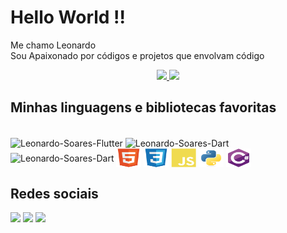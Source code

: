 # Hello World !!
Me chamo Leonardo <br>
Sou Apaixonado por códigos e projetos que envolvam código <br>

<div align="center">
  <a href="https://leonardo-soares.github.io/Leonardo-Soares/">
  <img height="180em" src="https://github-readme-stats.vercel.app/api?username=leonardo-soares&show_icons=true&theme=tokyonight&include_all_commits=true&count_private=true"/>
  <img height="180em" src="https://github-readme-stats.vercel.app/api/top-langs/?username=leonardo-soares&layout=compact&langs_count=7&theme=tokyonight"/>
  </a>
</div>

## Minhas linguagens e bibliotecas favoritas
 <div style="display: inline_block;">
  <br>
  <img align="center"  target="Leonardo Soares" alt="Leonardo-Soares-Flutter" height="30" width="40" src="https://cdn.jsdelivr.net/gh/devicons/devicon/icons/flutter/flutter-original.svg" />
  <img align="center"  target="Leonardo Soares" alt="Leonardo-Soares-Dart" height="30" width="40" src="https://cdn.jsdelivr.net/gh/devicons/devicon/icons/dart/dart-original.svg" />
  <img align="center"  target="Leonardo Soares" alt="Leonardo-Soares-Dart" height="30" width="40" src="https://cdn.jsdelivr.net/gh/devicons/devicon/icons/react/react-original.svg" />
  <img align="center" target="Leonardo Soares" alt="Leonardo-Soares-HTML" height="30" width="40" src="https://raw.githubusercontent.com/devicons/devicon/master/icons/html5/html5-original.svg">
  <img align="center" target="Leonardo Soares" alt="Leonardo-Soares-CSS" height="30" width="40" src="https://raw.githubusercontent.com/devicons/devicon/master/icons/css3/css3-original.svg">
    <img align="center" target="Leonardo Soares" alt="Leonardo-Soares-Js" height="30" width="40" src="https://raw.githubusercontent.com/devicons/devicon/master/icons/javascript/javascript-plain.svg">
  <img align="center" target="Leonardo Soares" alt="Leonardo-Soares-Python" height="30" width="40" src="https://raw.githubusercontent.com/devicons/devicon/master/icons/python/python-original.svg">
  <img align="center" target="Leonardo Soares" alt="Leonardo-Soares-Csharp" height="30" width="40" src="https://raw.githubusercontent.com/devicons/devicon/master/icons/csharp/csharp-original.svg">
<!--   <img align="right" target="Leonardo Soares" alt="Rafa-pic" height="150" style="border-radius:50px;" src="https://leonardo-soares.github.io/Leonardo-Soares/assets/img/animacao.gif"> -->
</div>

  
## Redes sociais 
<div> 
  <a href="https://www.linkedin.com/in/leonardo-afonso/" target="_blank"><img src="https://img.shields.io/badge/-LinkedIn-%230077B5?style=for-the-badge&logo=linkedin&logoColor=white" target="_blank"></a> 
  <a href="https://instagram.com/leosoarespa" target="_blank"><img src="https://img.shields.io/badge/-Instagram-%23E4405F?style=for-the-badge&logo=instagram&logoColor=white" target="_blank"></a>
  <a href = "mailto:leonardoafonso1048@gmail.com"><img src="https://img.shields.io/badge/-Gmail-%23333?style=for-the-badge&logo=gmail&logoColor=white" target="_blank"></a> 
</div>
